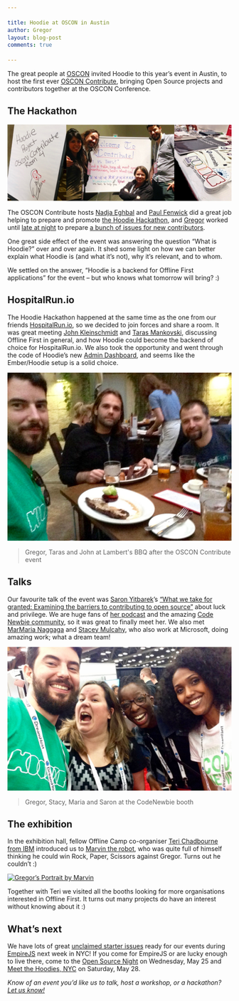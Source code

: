 ```yaml
---

title: Hoodie at OSCON in Austin
author: Gregor
layout: blog-post
comments: true

---
```


The great people at [OSCON](http://conferences.oreilly.com/oscon/open-source-us) invited Hoodie to this year’s event in Austin, to host the first ever [OSCON Contribute](http://conferences.oreilly.com/oscon/open-source-us/public/schedule/detail/51586), bringing Open Source projects and contributors together at the OSCON Conference.

## The Hackathon

![OSCON Team](/blog/images/201605/oscon-contribute.jpg)

The OSCON Contribute hosts [Nadja Eghbal](https://twitter.com/nayafia) and [Paul Fenwick](https://twitter.com/pjf) did a great job helping to prepare and promote [the Hoodie Hackathon](https://ti.to/hoodie/oscon-meet-the-hoodies), and [Gregor](https://twitter.com/gr2m/) worked until [late at night](https://twitter.com/gr2m/status/732912247308083200) to prepare [a bunch of issues for new contributors](https://github.com/hoodiehq/camp/issues).

One great side effect of the event was answering the question “What is Hoodie?” over and over again. It shed some light on how we can better explain what Hoodie is (and what it’s not), why it’s relevant, and to whom.

We settled on the answer, “Hoodie is a backend for Offline First applications” for the event – but who knows what tomorrow will bring? :)

## HospitalRun.io

The Hoodie Hackathon happened at the same time as the one from our friends [HospitalRun.io](http://hospitalrun.io/), so we decided to join forces and share a room. It was great meeting [John Kleinschmidt](https://twitter.com/jkleinsc) and [Taras Mankovski](https://twitter.com/embersherpa), discussing Offline First in general, and how Hoodie could become the backend of choice for HospitalRun.io. We also took the opportunity and went through the code of Hoodie’s new [Admin Dashboard](https://github.com/hoodiehq/hoodie-admin), and seems like the Ember/Hoodie setup is a solid choice.

![Gregor, Taras and John at Lambert's BBQ](/blog/images/201605/oscon-hospitalrun-barbecue.jpg)

> Gregor, Taras and John at Lambert's BBQ after the OSCON Contribute event

## Talks

Our favourite talk of the event was [Saron Yitbarek](https://twitter.com/saronyitbarek)’s [“What we take for granted: Examining the barriers to contributing to open source”](http://conferences.oreilly.com/oscon/open-source-us/public/schedule/detail/49367) about luck and privilege. We are huge fans of [her podcast](http://www.codenewbie.org/podcast) and the amazing [Code Newbie community](http://www.codenewbie.org/), so it was great to finally meet her. We also met [MarMaria Naggaga](https://twitter.com/LadyNaggaga) and [Stacey Mulcahy](https://twitter.com/bitchwhocodes), who also work at Microsoft, doing amazing work; what a dream team!

![Microsoft’s Dream Team](/blog/images/201605/oscon-microsoft-team-is-the-best.jpg)

> Gregor, Stacy, Maria and Saron at the CodeNewbie booth

## The exhibition

In the exhibition hall, fellow Offline Camp co-organiser [Teri Chadbourne from IBM](https://twitter.com/EventTeri) introduced us to [Marvin the robot](https://twitter.com/marvinwinsagain), who was quite full of himself thinking he could win Rock, Paper, Scissors against Gregor. Turns out he couldn’t :)

[![Gregor’s Portrait by Marvin](http://rps-cds.mybluemix.net/user/picture/gregorm?fullPicture=true)](http://bit.ly/1Tkzvyo)

Together with Teri we visited all the booths looking for more organisations interested in Offline First. It turns out many projects do have an interest without knowing about it :)

## What’s next

We have lots of great [unclaimed starter issues](https://github.com/hoodiehq/camp) ready for our events during [EmpireJS](http://2016.empirejs.org/) next week in NYC! If you come for EmpireJS or are lucky enough to live there, come to the [Open Source Night](http://2016.empirejs.org/#oss-night) on Wednesday, May 25  and [Meet the Hoodies, NYC](https://ti.to/hoodie/nyc-meet-the-hoodies-3) on Saturday, May 28.

_Know of an event you’d like us to talk, host a workshop, or a hackathon? [Let us know!](http://hood.ie/contact/)_
